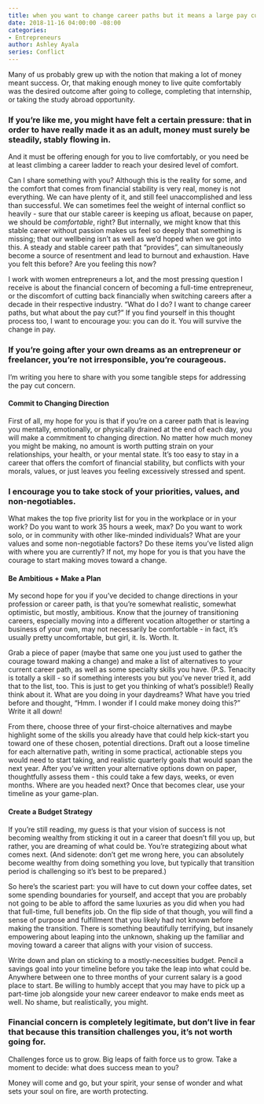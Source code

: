 ```yaml
---
title: when you want to change career paths but it means a large pay cut
date: 2018-11-16 04:00:00 -08:00
categories:
- Entrepreneurs
author: Ashley Ayala
series: Conflict
---
```


Many of us probably grew up with the notion that making a lot of money meant success. Or, that making enough money to live quite comfortably was the desired outcome after going to college, completing that internship, or taking the study abroad opportunity. 

### If you’re like me, you might have felt a certain pressure: that in order to have really made it as an adult, money must surely be steadily, stably flowing in. 

And it must be offering enough for you to live comfortably, or you need be at least climbing a career ladder to reach your desired level of comfort.

Can I share something with you? Although this is the reality for some, and the comfort that comes from financial stability is very real, money is not everything. We can have plenty of it, and still feel unaccomplished and less than successful. We can sometimes feel the weight of internal conflict so heavily - sure that our stable career is keeping us afloat, because on paper, we should be _comfortable_, right? But internally, we might know that this stable career without passion makes us feel so deeply that something is missing; that our wellbeing isn’t as well as we’d hoped when we got into this. A steady and stable career path that “provides”, can simultaneously become a source of resentment and lead to burnout and exhaustion. Have you felt this before? Are you feeling this now?

I work with women entrepreneurs a lot, and the most pressing question I receive is about the financial concern of becoming a full-time entrepreneur, or the discomfort of cutting back financially when switching careers after a decade in their respective industry. “What do I do? I want to change career paths, but what about the pay cut?” If you find yourself in this thought process too, I want to encourage you: you can do it. You will survive the change in pay. 

### If you’re going after your own dreams as an entrepreneur or freelancer, you’re not irresponsible, you’re courageous. 

I’m writing you here to share with you some tangible steps for addressing the pay cut concern. 

#### Commit to Changing Direction

First of all, my hope for you is that if you’re on a career path that is leaving you mentally, emotionally, or physically drained at the end of each day, you will make a commitment to changing direction. No matter how much money you might be making, no amount is worth putting strain on your relationships, your health, or your mental state. It’s too easy to stay in a career that offers the comfort of financial stability, but conflicts with your morals, values, or just leaves you feeling excessively stressed and spent. 

### I encourage you to take stock of your priorities, values, and non-negotiables. 

What makes the top five priority list for you in the workplace or in your work? Do you want to work 35 hours a week, max? Do you want to work solo, or in community with other like-minded individuals? What are your values and some non-negotiable factors? Do these items you’ve listed align with where you are currently? If not, my hope for you is that you have the courage to start making moves toward a change. 

#### Be Ambitious + Make a Plan

My second hope for you if you’ve decided to change directions in your profession or career path, is that you’re somewhat realistic, somewhat optimistic, but mostly, ambitious. Know that the journey of transitioning careers, especially moving into a different vocation altogether or starting a business of your own, may not necessarily be comfortable - in fact, it’s usually pretty uncomfortable, but girl, it. Is. Worth. It. 

Grab a piece of paper (maybe that same one you just used to gather the courage toward making a change) and make a list of alternatives to your current career path, as well as some specialty skills you have. (P.S. Tenacity is totally a skill - so if something interests you but you’ve never tried it, add that to the list, too. This is just to get you thinking of what’s possible!) Really think about it. What are you doing in your daydreams? What have you tried before and thought, “Hmm. I wonder if I could make money doing this?” Write it all down!

From there, choose three of your first-choice alternatives and maybe highlight some of the skills you already have that could help kick-start you toward one of these chosen, potential directions. Draft out a loose timeline for each alternative path, writing in some practical, actionable steps you would need to start taking, and realistic quarterly goals that would span the next year. After you’ve written your alternative options down on paper, thoughtfully assess them - this could take a few days, weeks, or even months. Where are you headed next? Once that becomes clear, use your timeline as your game-plan.

#### Create a Budget Strategy

If you’re still reading, my guess is that your vision of success is not becoming wealthy from sticking it out in a career that doesn’t fill you up, but rather, you are dreaming of what could be. You’re strategizing about what comes next. (And sidenote: don’t get me wrong here, you can absolutely become wealthy from doing something you love, but typically that transition period is challenging so it’s best to be prepared.) 

So here’s the scariest part: you will have to cut down your coffee dates, set some spending boundaries for yourself, and accept that you are probably not going to be able to afford the same luxuries as you did when you had that full-time, full benefits job. On the flip side of that though, you will find a sense of purpose and fulfillment that you likely had not known before making the transition. There is something beautifully terrifying, but insanely empowering about leaping into the unknown, shaking up the familiar and moving toward a career that aligns with your vision of success. 

Write down and plan on sticking to a mostly-necessities budget. Pencil a savings goal into your timeline before you take the leap into what could be. Anywhere between one to three months of your current salary is a good place to start. Be willing to humbly accept that you may have to pick up a part-time job alongside your new career endeavor to make ends meet as well. No shame, but realistically, you might. 

### Financial concern is completely legitimate, but don’t live in fear that because this transition challenges you, it’s not worth going for. 

Challenges force us to grow. Big leaps of faith force us to grow. Take a moment to decide: what does success mean to you?

Money will come and go, but your spirit, your sense of wonder and what sets your soul on fire, are worth protecting. 

